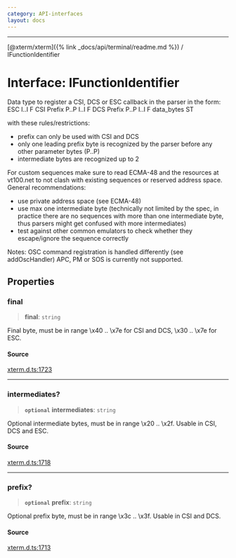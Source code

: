 ```yaml
---
category: API-interfaces
layout: docs
---
```



***

[@xterm/xterm]({% link _docs/api/terminal/readme.md %}) / IFunctionIdentifier

# Interface: IFunctionIdentifier

Data type to register a CSI, DCS or ESC callback in the parser
in the form:
   ESC I..I F
   CSI Prefix P..P I..I F
   DCS Prefix P..P I..I F data_bytes ST

with these rules/restrictions:
- prefix can only be used with CSI and DCS
- only one leading prefix byte is recognized by the parser
  before any other parameter bytes (P..P)
- intermediate bytes are recognized up to 2

For custom sequences make sure to read ECMA-48 and the resources at
vt100.net to not clash with existing sequences or reserved address space.
General recommendations:
- use private address space (see ECMA-48)
- use max one intermediate byte (technically not limited by the spec,
  in practice there are no sequences with more than one intermediate byte,
  thus parsers might get confused with more intermediates)
- test against other common emulators to check whether they escape/ignore
  the sequence correctly

Notes: OSC command registration is handled differently (see addOscHandler)
       APC, PM or SOS is currently not supported.

## Properties

### final

> **final**: `string`

Final byte, must be in range \x40 .. \x7e for CSI and DCS,
\x30 .. \x7e for ESC.

#### Source

[xterm.d.ts:1723](https://github.com/xtermjs/xterm.js/blob/5.4.0/typings/xterm.d.ts#L1723)

***

### intermediates?

> **`optional`** **intermediates**: `string`

Optional intermediate bytes, must be in range \x20 .. \x2f.
Usable in CSI, DCS and ESC.

#### Source

[xterm.d.ts:1718](https://github.com/xtermjs/xterm.js/blob/5.4.0/typings/xterm.d.ts#L1718)

***

### prefix?

> **`optional`** **prefix**: `string`

Optional prefix byte, must be in range \x3c .. \x3f.
Usable in CSI and DCS.

#### Source

[xterm.d.ts:1713](https://github.com/xtermjs/xterm.js/blob/5.4.0/typings/xterm.d.ts#L1713)
